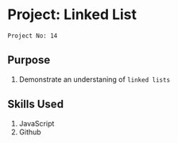 # Project: Linked List

`Project No: 14`

## Purpose

1. Demonstrate an understaning of `linked lists` 

## Skills Used 

1. JavaScript
2. Github